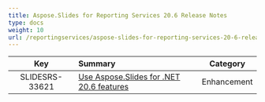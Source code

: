```yaml
---
title: Aspose.Slides for Reporting Services 20.6 Release Notes
type: docs
weight: 10
url: /reportingservices/aspose-slides-for-reporting-services-20-6-release-notes/
---
```


|**Key** |**Summary** |**Category** |
| :-: | :- | :-: |
|SLIDESRS-33621|[Use Aspose.Slides for .NET 20.6 features](https://docs.aspose.com/display/slidesnet/Aspose.Slides+for+.NET+20.6+Release+Notes)|Enhancement|

